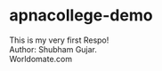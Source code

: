 # apnacollege-demo
This is my very first Respo!
<br>
Author: Shubham Gujar.
<br>
<bold>Worldomate.com</bold>